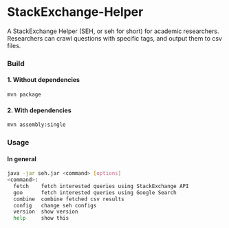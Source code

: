 # StackExchange-Helper
A StackExchange Helper (SEH, or seh for short) for academic researchers. 
Researchers can crawl questions with specific tags, and output them to
csv files.

### Build

#### 1. Without dependencies

```sh
mvn package
```

#### 2. With dependencies

```sh
mvn assembly:single
```

### Usage

#### In general

```sh
java -jar seh.jar <command> [options]
<command>:
  fetch    fetch interested queries using StackExchange API
  goo      fetch interested queries using Google Search
  combine  combine fetched csv results
  config   change seh configs
  version  show version
  help     show this
```